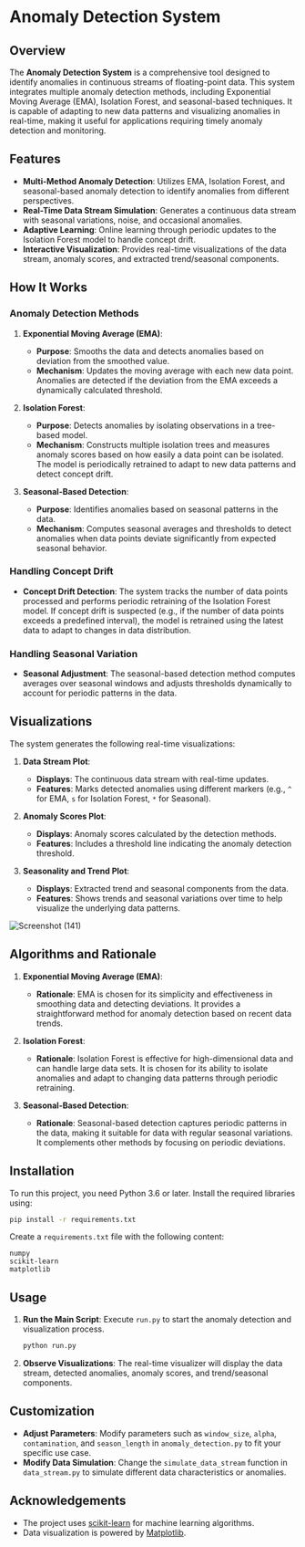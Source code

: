 # Anomaly Detection System

## Overview

The **Anomaly Detection System** is a comprehensive tool designed to identify anomalies in continuous streams of floating-point data. This system integrates multiple anomaly detection methods, including Exponential Moving Average (EMA), Isolation Forest, and seasonal-based techniques. It is capable of adapting to new data patterns and visualizing anomalies in real-time, making it useful for applications requiring timely anomaly detection and monitoring.

## Features

- **Multi-Method Anomaly Detection**: Utilizes EMA, Isolation Forest, and seasonal-based anomaly detection to identify anomalies from different perspectives.
- **Real-Time Data Stream Simulation**: Generates a continuous data stream with seasonal variations, noise, and occasional anomalies.
- **Adaptive Learning**: Online learning through periodic updates to the Isolation Forest model to handle concept drift.
- **Interactive Visualization**: Provides real-time visualizations of the data stream, anomaly scores, and extracted trend/seasonal components.

## How It Works

### Anomaly Detection Methods

1. **Exponential Moving Average (EMA)**:
   - **Purpose**: Smooths the data and detects anomalies based on deviation from the smoothed value.
   - **Mechanism**: Updates the moving average with each new data point. Anomalies are detected if the deviation from the EMA exceeds a dynamically calculated threshold.
2. **Isolation Forest**:

   - **Purpose**: Detects anomalies by isolating observations in a tree-based model.
   - **Mechanism**: Constructs multiple isolation trees and measures anomaly scores based on how easily a data point can be isolated. The model is periodically retrained to adapt to new data patterns and detect concept drift.

3. **Seasonal-Based Detection**:
   - **Purpose**: Identifies anomalies based on seasonal patterns in the data.
   - **Mechanism**: Computes seasonal averages and thresholds to detect anomalies when data points deviate significantly from expected seasonal behavior.

### Handling Concept Drift

- **Concept Drift Detection**: The system tracks the number of data points processed and performs periodic retraining of the Isolation Forest model. If concept drift is suspected (e.g., if the number of data points exceeds a predefined interval), the model is retrained using the latest data to adapt to changes in data distribution.

### Handling Seasonal Variation

- **Seasonal Adjustment**: The seasonal-based detection method computes averages over seasonal windows and adjusts thresholds dynamically to account for periodic patterns in the data.

## Visualizations

The system generates the following real-time visualizations:

1. **Data Stream Plot**:

   - **Displays**: The continuous data stream with real-time updates.
   - **Features**: Marks detected anomalies using different markers (e.g., `^` for EMA, `s` for Isolation Forest, `*` for Seasonal).

2. **Anomaly Scores Plot**:

   - **Displays**: Anomaly scores calculated by the detection methods.
   - **Features**: Includes a threshold line indicating the anomaly detection threshold.

3. **Seasonality and Trend Plot**:
   - **Displays**: Extracted trend and seasonal components from the data.
   - **Features**: Shows trends and seasonal variations over time to help visualize the underlying data patterns.

![Screenshot (141)](https://github.com/user-attachments/assets/9cf2841f-ef8d-459b-b45e-50a27c5a45a7)


## Algorithms and Rationale

1. **Exponential Moving Average (EMA)**:

   - **Rationale**: EMA is chosen for its simplicity and effectiveness in smoothing data and detecting deviations. It provides a straightforward method for anomaly detection based on recent data trends.

2. **Isolation Forest**:

   - **Rationale**: Isolation Forest is effective for high-dimensional data and can handle large data sets. It is chosen for its ability to isolate anomalies and adapt to changing data patterns through periodic retraining.

3. **Seasonal-Based Detection**:
   - **Rationale**: Seasonal-based detection captures periodic patterns in the data, making it suitable for data with regular seasonal variations. It complements other methods by focusing on periodic deviations.

## Installation

To run this project, you need Python 3.6 or later. Install the required libraries using:

```bash
pip install -r requirements.txt
```

Create a `requirements.txt` file with the following content:

```
numpy
scikit-learn
matplotlib
```

## Usage

1. **Run the Main Script**: Execute `run.py` to start the anomaly detection and visualization process.

   ```bash
   python run.py
   ```

2. **Observe Visualizations**: The real-time visualizer will display the data stream, detected anomalies, anomaly scores, and trend/seasonal components.

## Customization

- **Adjust Parameters**: Modify parameters such as `window_size`, `alpha`, `contamination`, and `season_length` in `anomaly_detection.py` to fit your specific use case.
- **Modify Data Simulation**: Change the `simulate_data_stream` function in `data_stream.py` to simulate different data characteristics or anomalies.

## Acknowledgements

- The project uses [scikit-learn](https://scikit-learn.org/) for machine learning algorithms.
- Data visualization is powered by [Matplotlib](https://matplotlib.org/).
